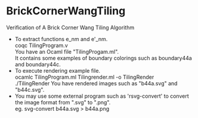 # BrickCornerWangTiling
Verification of A Brick Corner Wang Tiling Algorithm

- To extract functions e_nm and e'_nm.  
       coqc TilingProgram.v  
  You have an Ocaml file "TilingProgam.ml".  
  It contains some examples of boundary colorings such as boundary44a and boundary44c.  
- To execute rendering example file.  
       ocamlc TilingProgram.ml Tilingrender.ml -o TilingRender  
       ./TilingRender
  You have rendered images such as "b44a.svg" and "b44c.svg".  
- You may use some external program such as 'rsvg-convert' to convert the image format from ".svg" to ".png".  
     eg.  svg-convert b44a.svg > b44a.png  
